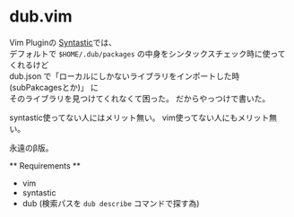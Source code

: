 # dub.vim
Vim Pluginの [Syntastic](https://github.com/scrooloose/syntastic)では、  
デフォルトで `$HOME/.dub/packages` の中身をシンタックスチェック時に使ってくれるけど  
dub.json で「ローカルにしかないライブラリをインポートした時(subPakcagesとか)」 に  
そのライブラリを見つけてくれなくて困った。
だからやっつけで書いた。

syntastic使ってない人にはメリット無い。
vim使ってない人にもメリット無い。

永遠のβ版。

** Requirements **
- vim
- syntastic
- dub (検索パスを `dub describe` コマンドで探す為)
